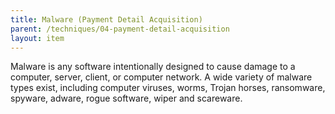 ```yaml
---
title: Malware (Payment Detail Acquisition)
parent: /techniques/04-payment-detail-acquisition
layout: item
---
```


<p>Malware is any software intentionally designed to cause damage to a computer, server, client, or computer network. A wide variety of malware types exist, including computer viruses, worms, Trojan horses, ransomware, spyware, adware, rogue software, wiper and scareware.</p>
